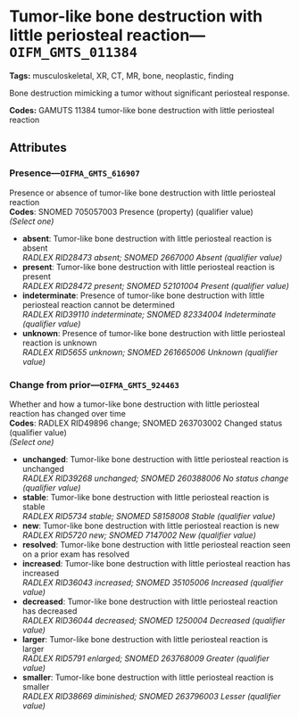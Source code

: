 # Tumor-like bone destruction with little periosteal reaction—`OIFM_GMTS_011384`

**Tags:** musculoskeletal, XR, CT, MR, bone, neoplastic, finding

Bone destruction mimicking a tumor without significant periosteal response.

**Codes:** GAMUTS 11384 tumor-like bone destruction with little periosteal reaction

## Attributes

### Presence—`OIFMA_GMTS_616907`

Presence or absence of tumor-like bone destruction with little periosteal reaction  
**Codes**: SNOMED 705057003 Presence (property) (qualifier value)  
*(Select one)*

- **absent**: Tumor-like bone destruction with little periosteal reaction is absent  
_RADLEX RID28473 absent; SNOMED 2667000 Absent (qualifier value)_
- **present**: Tumor-like bone destruction with little periosteal reaction is present  
_RADLEX RID28472 present; SNOMED 52101004 Present (qualifier value)_
- **indeterminate**: Presence of tumor-like bone destruction with little periosteal reaction cannot be determined  
_RADLEX RID39110 indeterminate; SNOMED 82334004 Indeterminate (qualifier value)_
- **unknown**: Presence of tumor-like bone destruction with little periosteal reaction is unknown  
_RADLEX RID5655 unknown; SNOMED 261665006 Unknown (qualifier value)_

### Change from prior—`OIFMA_GMTS_924463`

Whether and how a tumor-like bone destruction with little periosteal reaction has changed over time  
**Codes**: RADLEX RID49896 change; SNOMED 263703002 Changed status (qualifier value)  
*(Select one)*

- **unchanged**: Tumor-like bone destruction with little periosteal reaction is unchanged  
_RADLEX RID39268 unchanged; SNOMED 260388006 No status change (qualifier value)_
- **stable**: Tumor-like bone destruction with little periosteal reaction is stable  
_RADLEX RID5734 stable; SNOMED 58158008 Stable (qualifier value)_
- **new**: Tumor-like bone destruction with little periosteal reaction is new  
_RADLEX RID5720 new; SNOMED 7147002 New (qualifier value)_
- **resolved**: Tumor-like bone destruction with little periosteal reaction seen on a prior exam has resolved  
- **increased**: Tumor-like bone destruction with little periosteal reaction has increased  
_RADLEX RID36043 increased; SNOMED 35105006 Increased (qualifier value)_
- **decreased**: Tumor-like bone destruction with little periosteal reaction has decreased  
_RADLEX RID36044 decreased; SNOMED 1250004 Decreased (qualifier value)_
- **larger**: Tumor-like bone destruction with little periosteal reaction is larger  
_RADLEX RID5791 enlarged; SNOMED 263768009 Greater (qualifier value)_
- **smaller**: Tumor-like bone destruction with little periosteal reaction is smaller  
_RADLEX RID38669 diminished; SNOMED 263796003 Lesser (qualifier value)_